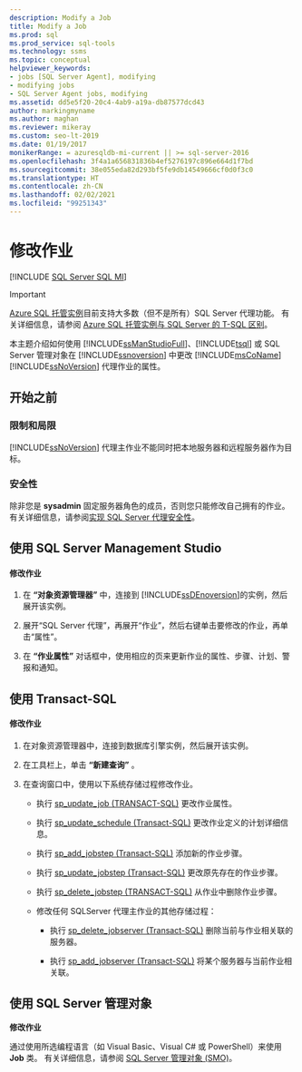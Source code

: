 ```yaml
---
description: Modify a Job
title: Modify a Job
ms.prod: sql
ms.prod_service: sql-tools
ms.technology: ssms
ms.topic: conceptual
helpviewer_keywords:
- jobs [SQL Server Agent], modifying
- modifying jobs
- SQL Server Agent jobs, modifying
ms.assetid: dd5e5f20-20c4-4ab9-a19a-db87577dcd43
author: markingmyname
ms.author: maghan
ms.reviewer: mikeray
ms.custom: seo-lt-2019
ms.date: 01/19/2017
monikerRange: = azuresqldb-mi-current || >= sql-server-2016
ms.openlocfilehash: 3f4a1a656831836b4ef5276197c896e664d1f7bd
ms.sourcegitcommit: 38e055eda82d293bf5fe9db14549666cf0d0f3c0
ms.translationtype: HT
ms.contentlocale: zh-CN
ms.lasthandoff: 02/02/2021
ms.locfileid: "99251343"
---
```

# <a name="modify-a-job"></a>修改作业

[!INCLUDE [SQL Server SQL MI](../../includes/applies-to-version/sql-asdbmi.md)]

> [!IMPORTANT]  
> [Azure SQL 托管实例](/azure/sql-database/sql-database-managed-instance)目前支持大多数（但不是所有）SQL Server 代理功能。 有关详细信息，请参阅 [Azure SQL 托管实例与 SQL Server 的 T-SQL 区别](/azure/sql-database/sql-database-managed-instance-transact-sql-information#sql-server-agent)。

本主题介绍如何使用 [!INCLUDE[ssManStudioFull](../../includes/ssmanstudiofull-md.md)]、[!INCLUDE[tsql](../../includes/tsql-md.md)] 或 SQL Server 管理对象在 [!INCLUDE[ssnoversion](../../includes/ssnoversion-md.md)] 中更改 [!INCLUDE[msCoName](../../includes/msconame_md.md)] [!INCLUDE[ssNoVersion](../../includes/ssnoversion-md.md)] 代理作业的属性。  

## <a name="before-you-begin"></a><a name="BeforeYouBegin"></a>开始之前  
  
### <a name="limitations-and-restrictions"></a><a name="Restrictions"></a>限制和局限  
[!INCLUDE[ssNoVersion](../../includes/ssnoversion-md.md)] 代理主作业不能同时把本地服务器和远程服务器作为目标。  
  
### <a name="security"></a><a name="Security"></a>安全性  
除非您是 **sysadmin** 固定服务器角色的成员，否则您只能修改自己拥有的作业。 有关详细信息，请参阅[实现 SQL Server 代理安全性](../../ssms/agent/implement-sql-server-agent-security.md)。  
  
## <a name="using-sql-server-management-studio"></a><a name="SSMS"></a>使用 SQL Server Management Studio  
  
#### <a name="to-modify-a-job"></a>修改作业  
  
1.  在 **“对象资源管理器”** 中，连接到 [!INCLUDE[ssDEnoversion](../../includes/ssdenoversion_md.md)]的实例，然后展开该实例。  
  
2.  展开“SQL Server 代理”，再展开“作业”，然后右键单击要修改的作业，再单击“属性”。  
  
3.  在 **“作业属性”** 对话框中，使用相应的页来更新作业的属性、步骤、计划、警报和通知。  
  
## <a name="using-transact-sql"></a><a name="TSQL"></a>使用 Transact-SQL  
  
#### <a name="to-modify-a-job"></a>修改作业  
  
1.  在对象资源管理器中，连接到数据库引擎实例，然后展开该实例。  
  
2.  在工具栏上，单击 **“新建查询”** 。  
  
3.  在查询窗口中，使用以下系统存储过程修改作业。  
  
    -   执行 [sp_update_job (TRANSACT-SQL)](../../relational-databases/system-stored-procedures/sp-update-job-transact-sql.md) 更改作业属性。  
  
    -   执行 [sp_update_schedule (Transact-SQL)](../../relational-databases/system-stored-procedures/sp-update-schedule-transact-sql.md) 更改作业定义的计划详细信息。  
  
    -   执行 [sp_add_jobstep (Transact-SQL)](../../relational-databases/system-stored-procedures/sp-add-jobstep-transact-sql.md) 添加新的作业步骤。  
  
    -   执行 [sp_update_jobstep (Transact-SQL)](../../relational-databases/system-stored-procedures/sp-update-jobstep-transact-sql.md) 更改原先存在的作业步骤。  
  
    -   执行 [sp_delete_jobstep (TRANSACT-SQL)](../../relational-databases/system-stored-procedures/sp-delete-jobstep-transact-sql.md) 从作业中删除作业步骤。  
  
    -   修改任何 SQLServer 代理主作业的其他存储过程：  
  
        -   执行 [sp_delete_jobserver (Transact-SQL)](../../relational-databases/system-stored-procedures/sp-delete-jobserver-transact-sql.md) 删除当前与作业相关联的服务器。  
  
        -   执行 [sp_add_jobserver (Transact-SQL)](../../relational-databases/system-stored-procedures/sp-add-jobserver-transact-sql.md) 将某个服务器与当前作业相关联。  
  
## <a name="using-sql-server-management-objects"></a><a name="SMO"></a>使用 SQL Server 管理对象  
**修改作业**  
  
通过使用所选编程语言（如 Visual Basic、Visual C# 或 PowerShell）来使用 **Job** 类。 有关详细信息，请参阅 [SQL Server 管理对象 (SMO)](../../relational-databases/server-management-objects-smo/sql-server-management-objects-smo-programming-guide.md)。  
